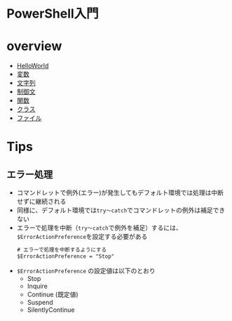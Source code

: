 # PowerShell入門

# overview

- [HelloWorld](01.HelloWorld.ps1)
- [変数](02.変数.ps1)
- [文字列](03.文字列.ps1)
- [制御文](04.制御文.ps1)
- [関数](05.関数.ps1)
- [クラス](06.クラス.ps1)
- [ファイル](07.ファイル.ps1)

# Tips

## エラー処理

- コマンドレットで例外(エラー)が発生してもデフォルト環境では処理は中断せずに継続される
- 同様に、デフォルト環境では`try～catch`でコマンドレットの例外は補足できない
- エラーで処理を中断（`try～catch`で例外を補足）するには、`$ErrorActionPreference`を設定する必要がある
    ```ps
    # エラーで処理を中断するようにする
    $ErrorActionPreference = "Stop"
    ```
- `$ErrorActionPreference` の設定値は以下のとおり
    - Stop
    - Inquire
    - Continue (既定値)
    - Suspend
    - SilentlyContinue
